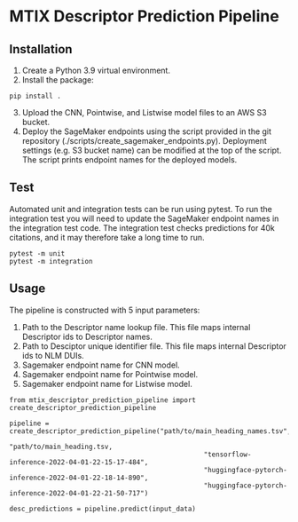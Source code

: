# MTIX Descriptor Prediction Pipeline

## Installation

1. Create a Python 3.9 virtual environment. 
2. Install the package:

```
pip install .
```
3. Upload the CNN, Pointwise, and Listwise model files to an AWS S3 bucket.
4. Deploy the SageMaker endpoints using the script provided in the git repository (./scripts/create_sagemaker_endpoints.py). Deployment settings (e.g. S3 bucket name) can be modified at the top of the script. The script prints endpoint names for the deployed models.

## Test
Automated unit and integration tests can be run using pytest. To run the integration test you will need to update the SageMaker endpoint names in the integration test code. The integration test checks predictions for 40k citations, and it may therefore take a long time to run.
```
pytest -m unit
pytest -m integration
```

## Usage

The pipeline is constructed with 5 input parameters:

1. Path to the Descriptor name lookup file. This file maps internal Descriptor ids to Descriptor names.
2. Path to Desciptor unique identifier file. This file maps internal Descriptor ids to NLM DUIs.
3. Sagemaker endpoint name for CNN model.
4. Sagemaker endpoint name for Pointwise model.
5. Sagemaker endpoint name for Listwise model.

```
from mtix_descriptor_prediction_pipeline import create_descriptor_prediction_pipeline

pipeline = create_descriptor_prediction_pipeline("path/to/main_heading_names.tsv", 
                                                 "path/to/main_heading.tsv, 
                                                 "tensorflow-inference-2022-04-01-22-15-17-484", 
                                                 "huggingface-pytorch-inference-2022-04-01-22-18-14-890", 
                                                 "huggingface-pytorch-inference-2022-04-01-22-21-50-717")

desc_predictions = pipeline.predict(input_data)
```
